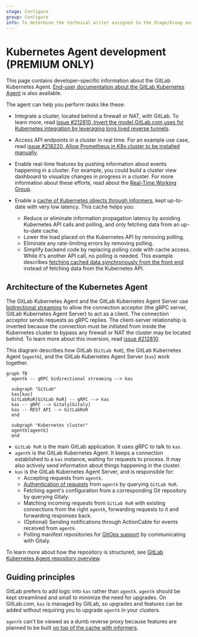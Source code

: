 ```yaml
---
stage: Configure
group: Configure
info: To determine the technical writer assigned to the Stage/Group associated with this page, see https://about.gitlab.com/handbook/engineering/ux/technical-writing/#designated-technical-writers
---
```


# Kubernetes Agent development **(PREMIUM ONLY)**

This page contains developer-specific information about the GitLab Kubernetes Agent.
[End-user documentation about the GitLab Kubernetes Agent](../../user/clusters/agent/index.md)
is also available.

The agent can help you perform tasks like these:

- Integrate a cluster, located behind a firewall or NAT, with GitLab. To
  learn more, read [issue #212810, Invert the model GitLab.com uses for Kubernetes integration by leveraging long lived reverse tunnels](https://gitlab.com/gitlab-org/gitlab/-/issues/212810).
- Access API endpoints in a cluster in real time. For an example use case, read
  [issue #218220, Allow Prometheus in K8s cluster to be installed manually](https://gitlab.com/gitlab-org/gitlab/-/issues/218220#note_348729266).
- Enable real-time features by pushing information about events happening in a cluster.
  For example, you could build a cluster view dashboard to visualize changes in progress
  in a cluster. For more information about these efforts, read about the
  [Real-Time Working Group](https://about.gitlab.com/company/team/structure/working-groups/real-time/).
- Enable a [cache of Kubernetes objects through informers](https://github.com/kubernetes/client-go/blob/ccd5becdffb7fd8006e31341baaaacd14db2dcb7/tools/cache/shared_informer.go#L34-L183),
  kept up-to-date with very low latency. This cache helps you:

  - Reduce or eliminate information propagation latency by avoiding Kubernetes API calls
    and polling, and only fetching data from an up-to-date cache.
  - Lower the load placed on the Kubernetes API by removing polling.
  - Eliminate any rate-limiting errors by removing polling.
  - Simplify backend code by replacing polling code with cache access. While it's another
    API call, no polling is needed. This example describes [fetching cached data synchronously from the front end](https://gitlab.com/gitlab-org/gitlab/-/issues/217792#note_348582537) instead of fetching data from the Kubernetes API.

## Architecture of the Kubernetes Agent

The GitLab Kubernetes Agent and the GitLab Kubernetes Agent Server use
[bidirectional streaming](https://grpc.io/docs/guides/concepts/#bidirectional-streaming-rpc)
to allow the connection acceptor (the gRPC server, GitLab Kubernetes Agent Server) to
act as a client. The connection acceptor sends requests as gRPC replies. The client-server
relationship is inverted because the connection must be initiated from inside the
Kubernetes cluster to bypass any firewall or NAT the cluster may be located behind.
To learn more about this inversion, read
[issue #212810](https://gitlab.com/gitlab-org/gitlab/-/issues/212810).

This diagram describes how GitLab (`GitLab RoR`), the GitLab Kubernetes Agent (`agentk`), and the GitLab Kubernetes Agent Server (`kas`) work together.

```mermaid
graph TB
  agentk -- gRPC bidirectional streaming --> kas

  subgraph "GitLab"
  kas[kas]
  GitLabRoR[GitLab RoR] -- gRPC --> kas
  kas -- gRPC --> Gitaly[Gitaly]
  kas -- REST API --> GitLabRoR
  end

  subgraph "Kubernetes cluster"
  agentk[agentk]
  end
```

- `GitLab RoR` is the main GitLab application. It uses gRPC to talk to `kas`.
- `agentk` is the GitLab Kubernetes Agent. It keeps a connection established to a
  `kas` instance, waiting for requests to process. It may also actively send information
  about things happening in the cluster.
- `kas` is the GitLab Kubernetes Agent Server, and is responsible for:
  - Accepting requests from `agentk`.
  - [Authentication of requests](https://gitlab.com/gitlab-org/cluster-integration/gitlab-agent/-/blob/master/doc/identity_and_auth.md) from `agentk` by querying `GitLab RoR`.
  - Fetching agent's configuration from a corresponding Git repository by querying Gitaly.
  - Matching incoming requests from `GitLab RoR` with existing connections from
    the right `agentk`, forwarding requests to it and forwarding responses back.
  - (Optional) Sending notifications through ActionCable for events received from `agentk`.
  - Polling manifest repositories for [GitOps support](https://gitlab.com/gitlab-org/cluster-integration/gitlab-agent/-/blob/master/doc/gitops.md) by communicating with Gitaly.

<i class="fa fa-youtube-play youtube" aria-hidden="true"></i>
To learn more about how the repository is structured, see
[GitLab Kubernetes Agent repository overview](https://www.youtube.com/watch?v=j8CyaCWroUY).

## Guiding principles

GitLab prefers to add logic into `kas` rather than `agentk`. `agentk` should be kept
streamlined and small to minimize the need for upgrades. On GitLab.com, `kas` is
managed by GitLab, so upgrades and features can be added without requiring you
to upgrade `agentk` in your clusters.

`agentk` can't be viewed as a dumb reverse proxy because features are planned to be built
[on top of the cache with informers](https://github.com/kubernetes/client-go/blob/ccd5becdffb7fd8006e31341baaaacd14db2dcb7/tools/cache/shared_informer.go#L34-L183).
